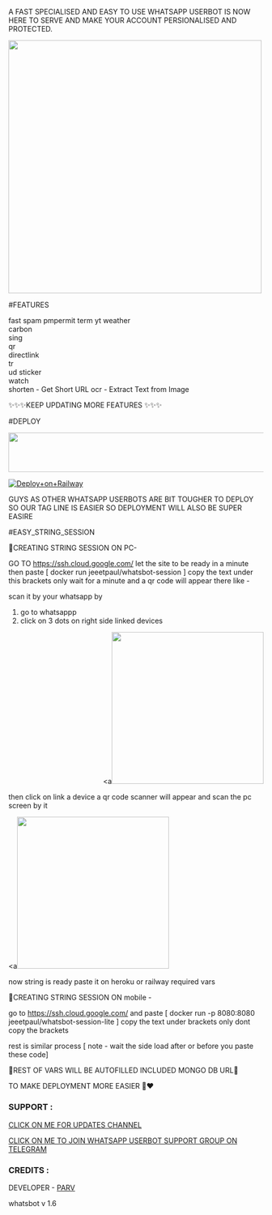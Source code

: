 A FAST SPECIALISED AND EASY TO USE WHATSAPP USERBOT IS NOW HERE TO SERVE AND MAKE YOUR ACCOUNT PERSIONALISED AND PROTECTED.

<p align="left"><a href="https://t.me/whatsapp_userbot"> <img src="https://telegra.ph/file/df0088ba3c048eb4c1c79.jpg" width="500"></a></p> 

#FEATURES

fast spam
pmpermit 
term 
yt 
weather  
carbon  
sing  
qr  
directlink  
tr  
ud 
sticker  
watch  
shorten - Get Short URL
ocr - Extract Text from Image

✨✨✨KEEP UPDATING MORE FEATURES ✨✨✨

#DEPLOY 

<p align="LEFT"><a href="https://heroku.com/deploy?template=https://github.com/coderparv/whtasapp"> <img src="https://img.shields.io/badge/Deploy%20To%20Heroku-cream?style=for-the-badge&logo=heroku" width="520" height="78.45"/></a></p>




[![Deploy+on+Railway](https://railway.app/button.svg)](<https://railway.app/new/template?template=https://github.com/coderparv/whtasapp/WhatsBot&plugins=mongodb&envs=SESSION,PMPERMIT_ENABLED,PMPERMIT_MUTETIME,DEFAULT_TR_LANG,ENABLE_DELETE_ALERT,YT_DATA_API_KEY,OCR_SPACE_API_KEY,INFOSPACE_API_KEY&SESSIONDesc=Puppeteer+Session.+Ge+it+by+running+genToken.js&PMPERMIT_ENABLEDDesc=Enable+Pmpermit+write+true+or+false+only&PMPERMIT_ENABLEDDefault=true&PMPERMIT_MUTETIMEDesc=How+many+seconds+an+user+get+muted+if+he+is+spamming.+Default+is+30+Minutes+(1800+Secs)&PMPERMIT_MUTETIMEDefault=1800&YT_DATA_API_KEYDesc=Youtube+DATA+API+key+grab+it+from+cloud.google.com&DEFAULT_TR_LANGDesc=Default+Translation+Language&DEFAULT_TR_LANGDefault=en&ENABLE_DELETE_ALERTDesc=If+true+and+if+someone+delete+message+in+PM,+Bot+will+send+the+deleted+message+in+that+chat+(Exclude+Media)&ENABLE_DELETE_ALERTDefault=true&OCR_SPACE_API_KEYDesc=Get+it+from+https://ocr.space/OCRAPI&INFOSPACE_API_KEYDesc=Get+it+from+https://infospace.club>)<br>


GUYS AS OTHER WHATSAPP USERBOTS ARE BIT TOUGHER TO DEPLOY SO OUR TAG LINE IS EASIER SO DEPLOYMENT WILL ALSO BE SUPER EASIRE 

#EASY_STRING_SESSION

🔗CREATING STRING SESSION ON PC- 

GO TO https://ssh.cloud.google.com/   let the site to be ready in a minute then paste  [  docker run jeeetpaul/whatsbot-session  ] copy the text under this brackets only 
wait for a minute and a qr code will appear there like - 
<p align="left"><a<img src="https://telegra.ph/file/98faad6145c1ab54f9c0e.jpg" width="500"></a></p> 



scan it by your whatsapp by

1. go to whatsappp 
2. click on 3 dots on right side linked devices <p align="right"><a<img src="https://telegra.ph/file/c8d87e9f952182c662446.jpg" width="300"></a></p> 



then click on link a device a qr code scanner will appear and scan the pc screen by it <p align="left"><a<img src="https://telegra.ph/file/94c389c9573e7a5863a97.jpg" width="300"></a></p>
 

now string is ready paste it on heroku or railway required vars 


🔗CREATING STRING SESSION ON mobile - 

go to https://ssh.cloud.google.com/  and paste [ docker run -p 8080:8080  jeeetpaul/whatsbot-session-lite  ]  copy the text under brackets only dont copy the brackets 

rest is similar process [ note - wait the side load after or before you paste these code]
 

🥳REST OF VARS WILL BE AUTOFILLED INCLUDED MONGO DB URL🥳

TO MAKE DEPLOYMENT MORE EASIER 🙏❤️

### SUPPORT :

[CLICK ON ME FOR UPDATES CHANNEL ](https://t.me/whatsapp_userbot_support)

[CLICK ON ME TO JOIN WHATSAPP USERBOT SUPPORT GROUP ON TELEGRAM ](https://t.me/whatsapp_userbot_support)

<p align="center"><a<img src="https://telegra.ph/file/de5dd3e753490517e3056.jpg" width="200"></a></p> 

### CREDITS :

DEVELOPER - [PARV](t.me/your_handler)


whatsbot v 1.6 



